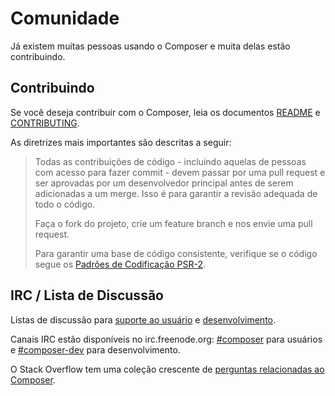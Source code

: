 # Comunidade

Já existem muitas pessoas usando o Composer e muita delas estão contribuindo.

## Contribuindo

Se você deseja contribuir com o Composer, leia os documentos [README][readme] e
[CONTRIBUTING][contrib].

As diretrizes mais importantes são descritas a seguir:

> Todas as contribuições de código - incluindo aquelas de pessoas com acesso
> para fazer commit - devem passar por uma pull request e ser aprovadas por um
> desenvolvedor principal antes de serem adicionadas a um merge. Isso é para
> garantir a revisão adequada de todo o código.
>
> Faça o fork do projeto, crie um feature branch e nos envie uma pull request.
>
> Para garantir uma base de código consistente, verifique se o código segue os
> [Padrões de Codificação PSR-2][psr2].

## IRC / Lista de Discussão

Listas de discussão para [suporte ao usuário][composer-users] e
[desenvolvimento][composer-dev].

Canais IRC estão disponíveis no irc.freenode.org: [#composer][irc-composer] para
usuários e [#composer-dev][irc-composer-dev] para desenvolvimento.

O Stack Overflow tem uma coleção crescente de [perguntas relacionadas ao
Composer][so-composer].

[composer-dev]: https://groups.google.com/group/composer-dev
[composer-users]: https://groups.google.com/group/composer-users
[contrib]: https://github.com/composer/composer/blob/master/.github/CONTRIBUTING.md
[irc-composer]: irc://irc.freenode.org/composer
[irc-composer-dev]: irc://irc.freenode.org/composer-dev
[psr2]: https://www.php-fig.org/psr/psr-2/
[readme]: https://github.com/composer/composer
[so-composer]: https://stackoverflow.com/questions/tagged/composer-php
